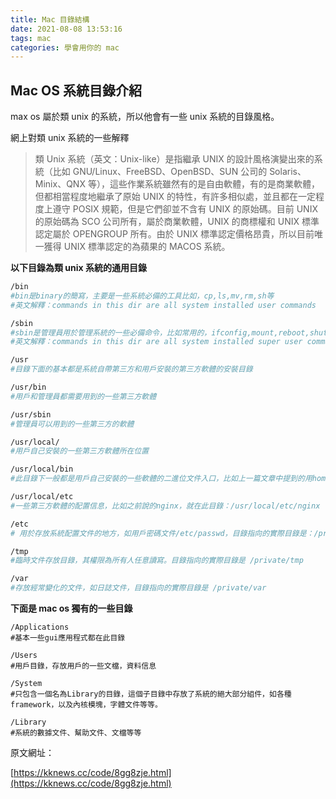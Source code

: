 ```yaml
---
title: Mac 目錄結構
date: 2021-08-08 13:53:16
tags: mac
categories: 學會用你的 mac
---
```


## **Mac OS 系統目錄介紹**

max os 屬於類 unix 的系統，所以他會有一些 unix 系統的目錄風格。

網上對類 unix 系統的一些解釋

> 類 Unix 系統（英文：Unix-like）是指繼承 UNIX 的設計風格演變出來的系統（比如 GNU/Linux、FreeBSD、OpenBSD、SUN 公司的 Solaris、Minix、QNX 等），這些作業系統雖然有的是自由軟體，有的是商業軟體，但都相當程度地繼承了原始 UNIX 的特性，有許多相似處，並且都在一定程度上遵守 POSIX 規範，但是它們卻並不含有 UNIX 的原始碼。目前 UNIX 的原始碼為 SCO 公司所有，屬於商業軟體，UNIX 的商標權和 UNIX 標準認定屬於 OPENGROUP 所有。由於 UNIX 標準認定價格昂貴，所以目前唯一獲得 UNIX 標準認定的為蘋果的 MACOS 系統。

<!--more-->

**以下目錄為類 unix 系統的通用目錄**

```bash
/bin
#bin是binary的簡寫，主要是一些系統必備的工具比如，cp,ls,mv,rm,sh等
#英文解釋：commands in this dir are all system installed user commands

/sbin
#sbin是管理員用於管理系統的一些必備命令，比如常用的，ifconfig,mount,reboot,shutdown等
#英文解釋：commands in this dir are all system installed super user commands

/usr
#目錄下面的基本都是系統自帶第三方和用戶安裝的第三方軟體的安裝目錄

/usr/bin
#用戶和管理員都需要用到的一些第三方軟體

/usr/sbin
#管理員可以用到的一些第三方的軟體

/usr/local/
#用戶自己安裝的一些第三方軟體所在位置

/usr/local/bin
#此目錄下一般都是用戶自己安裝的一些軟體的二進位文件入口，比如上一篇文章中提到的用homebrew安裝的nginx,他的執行文件軟連就在此目錄，例如：nginx@ -> ../Cellar/nginx/1.15.8/bin/nginx。可以看到他就是執行homebrew安裝的軟體位置。放在這裡的原因主要是在系統變量裡面 echo $PATH 已經配置/usr/local/bin 目錄，軟體軟連到此目錄後，命令行上直接輸入命令就能執行了。方便軟體的管理

/usr/local/etc
#一些第三方軟體的配置信息，比如之前說的nginx，就在此目錄：/usr/local/etc/nginx

/etc
# 用於存放系統配置文件的地方，如用戶密碼文件/etc/passwd，目錄指向的實際目錄是：/private/etc

/tmp
#臨時文件存放目錄，其權限為所有人任意讀寫。目錄指向的實際目錄是 /private/tmp

/var
#存放經常變化的文件，如日誌文件，目錄指向的實際目錄是 /private/var

```

**下面是 mac os 獨有的一些目錄**

```
/Applications
#基本一些gui應用程式都在此目錄

/Users
#用戶目錄，存放用戶的一些文檔，資料信息

/System
#只包含一個名為Library的目錄，這個子目錄中存放了系統的絕大部分組件，如各種framework，以及內核模塊，字體文件等等。

/Library
#系統的數據文件、幫助文件、文檔等等
```

原文網址：

[https://kknews.cc/code/8gg8zje.html](https://kknews.cc/code/8gg8zje.html)
